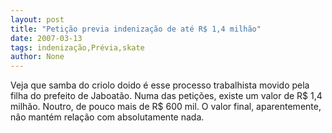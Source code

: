 ```yaml
---
layout: post
title: "Petição previa indenização de até R$ 1,4 milhão"
date: 2007-03-13
tags: indenização,Prévia,skate
author: None
---
```

Veja que samba do criolo doido é esse processo trabalhista movido pela filha do prefeito de Jaboatão. Numa das petições, existe um valor de R$ 1,4 milhão. Noutro, de pouco mais de R$ 600 mil. O valor final, aparentemente, não mantém relação com absolutamente nada. 